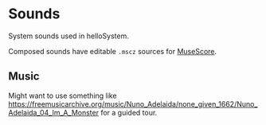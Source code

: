 # Sounds

System sounds used in helloSystem.

Composed sounds have editable `.mscz` sources for [MuseScore](https://musescore.org/).

## Music

Might want to use something like https://freemusicarchive.org/music/Nuno_Adelaida/none_given_1662/Nuno_Adelaida_04_Im_A_Monster for a guided tour.
